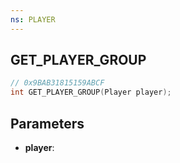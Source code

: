 ```yaml
---
ns: PLAYER
---
```

## GET_PLAYER_GROUP

```c
// 0x9BAB31815159ABCF
int GET_PLAYER_GROUP(Player player);
```

## Parameters
* **player**:

